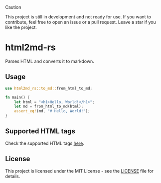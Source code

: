 > [!CAUTION]
> This project is still in development and not ready for use. If you want to contribute, feel free to open an issue or a pull request. Leave a star if you like the project.

# html2md-rs

Parses HTML and converts it to markdown.

## Usage

```rust
use html2md_rs::to_md::from_html_to_md;

fn main() {
    let html = "<h1>Hello, World!</h1>";
    let md = from_html_to_md(html);
    assert_eq!(md, "# Hello, World!");
}
```

## Supported HTML tags

Check the supported HTML tags [here](./src/structs.rs).

## License

This project is licensed under the MIT License - see the [LICENSE](./LICENSE) file for details.
